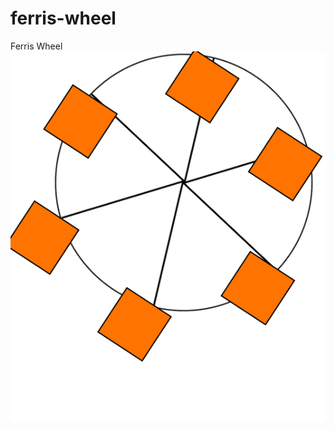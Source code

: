 # ferris-wheel
 Ferris Wheel
<img src="https://raw.githubusercontent.com/CodrinGavan/ferris-wheel/master/Ferris-Wheel.png"/>